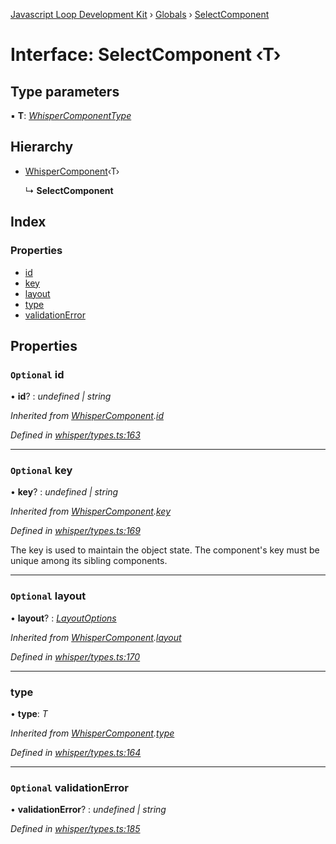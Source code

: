 [Javascript Loop Development Kit](../README.md) › [Globals](../globals.md) › [SelectComponent](selectcomponent.md)

# Interface: SelectComponent ‹**T**›

## Type parameters

▪ **T**: *[WhisperComponentType](../enums/whispercomponenttype.md)*

## Hierarchy

* [WhisperComponent](whispercomponent.md)‹T›

  ↳ **SelectComponent**

## Index

### Properties

* [id](selectcomponent.md#optional-id)
* [key](selectcomponent.md#optional-key)
* [layout](selectcomponent.md#optional-layout)
* [type](selectcomponent.md#type)
* [validationError](selectcomponent.md#optional-validationerror)

## Properties

### `Optional` id

• **id**? : *undefined | string*

*Inherited from [WhisperComponent](whispercomponent.md).[id](whispercomponent.md#optional-id)*

*Defined in [whisper/types.ts:163](https://github.com/open-olive/loop-development-kit/blob/ba5f0aac/ldk/javascript/src/whisper/types.ts#L163)*

___

### `Optional` key

• **key**? : *undefined | string*

*Inherited from [WhisperComponent](whispercomponent.md).[key](whispercomponent.md#optional-key)*

*Defined in [whisper/types.ts:169](https://github.com/open-olive/loop-development-kit/blob/ba5f0aac/ldk/javascript/src/whisper/types.ts#L169)*

The key is used to maintain the object state.
The component's key must be unique among its sibling components.

___

### `Optional` layout

• **layout**? : *[LayoutOptions](layoutoptions.md)*

*Inherited from [WhisperComponent](whispercomponent.md).[layout](whispercomponent.md#optional-layout)*

*Defined in [whisper/types.ts:170](https://github.com/open-olive/loop-development-kit/blob/ba5f0aac/ldk/javascript/src/whisper/types.ts#L170)*

___

###  type

• **type**: *T*

*Inherited from [WhisperComponent](whispercomponent.md).[type](whispercomponent.md#type)*

*Defined in [whisper/types.ts:164](https://github.com/open-olive/loop-development-kit/blob/ba5f0aac/ldk/javascript/src/whisper/types.ts#L164)*

___

### `Optional` validationError

• **validationError**? : *undefined | string*

*Defined in [whisper/types.ts:185](https://github.com/open-olive/loop-development-kit/blob/ba5f0aac/ldk/javascript/src/whisper/types.ts#L185)*
